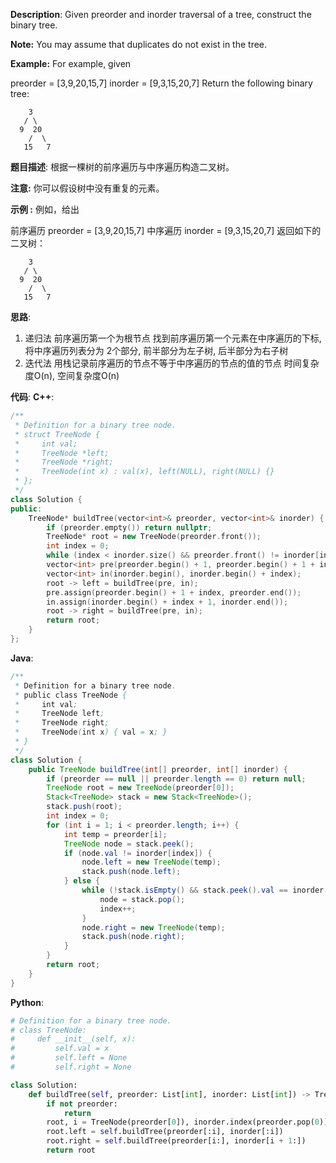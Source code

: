 __Description__:
Given preorder and inorder traversal of a tree, construct the binary tree.

__Note:__
You may assume that duplicates do not exist in the tree.

__Example:__
For example, given

preorder = [3,9,20,15,7]
inorder = [9,3,15,20,7]
Return the following binary tree:
```
    3
   / \
  9  20
    /  \
   15   7
```

__题目描述__:
根据一棵树的前序遍历与中序遍历构造二叉树。

__注意:__
你可以假设树中没有重复的元素。

__示例 :__
例如，给出

前序遍历 preorder = [3,9,20,15,7]
中序遍历 inorder = [9,3,15,20,7]
返回如下的二叉树：
```
    3
   / \
  9  20
    /  \
   15   7
```

__思路__:
1. 递归法
前序遍历第一个为根节点
找到前序遍历第一个元素在中序遍历的下标, 将中序遍历列表分为 2个部分, 前半部分为左子树, 后半部分为右子树
2. 迭代法
用栈记录前序遍历的节点不等于中序遍历的节点的值的节点
时间复杂度O(n), 空间复杂度O(n)

__代码__:
__C++__:
```C++
/**
 * Definition for a binary tree node.
 * struct TreeNode {
 *     int val;
 *     TreeNode *left;
 *     TreeNode *right;
 *     TreeNode(int x) : val(x), left(NULL), right(NULL) {}
 * };
 */
class Solution {
public:
    TreeNode* buildTree(vector<int>& preorder, vector<int>& inorder) {
        if (preorder.empty()) return nullptr;
        TreeNode* root = new TreeNode(preorder.front());
        int index = 0;
        while (index < inorder.size() && preorder.front() != inorder[index]) ++index;
        vector<int> pre(preorder.begin() + 1, preorder.begin() + 1 + index);
        vector<int> in(inorder.begin(), inorder.begin() + index);
        root -> left = buildTree(pre, in);
        pre.assign(preorder.begin() + 1 + index, preorder.end());
        in.assign(inorder.begin() + index + 1, inorder.end());
        root -> right = buildTree(pre, in);
        return root;
    }
};
```

__Java__:
```Java
/**
 * Definition for a binary tree node.
 * public class TreeNode {
 *     int val;
 *     TreeNode left;
 *     TreeNode right;
 *     TreeNode(int x) { val = x; }
 * }
 */
class Solution {
    public TreeNode buildTree(int[] preorder, int[] inorder) {
        if (preorder == null || preorder.length == 0) return null;
        TreeNode root = new TreeNode(preorder[0]);
        Stack<TreeNode> stack = new Stack<TreeNode>();
        stack.push(root);
        int index = 0;
        for (int i = 1; i < preorder.length; i++) {
            int temp = preorder[i];
            TreeNode node = stack.peek();
            if (node.val != inorder[index]) {
                node.left = new TreeNode(temp);
                stack.push(node.left);
            } else {
                while (!stack.isEmpty() && stack.peek().val == inorder[index]) {
                    node = stack.pop();
                    index++;
                }
                node.right = new TreeNode(temp);
                stack.push(node.right);
            }
        }
        return root;
    }
}
```

__Python__:
```Python
# Definition for a binary tree node.
# class TreeNode:
#     def __init__(self, x):
#         self.val = x
#         self.left = None
#         self.right = None

class Solution:
    def buildTree(self, preorder: List[int], inorder: List[int]) -> TreeNode:
        if not preorder:
            return
        root, i = TreeNode(preorder[0]), inorder.index(preorder.pop(0))
        root.left = self.buildTree(preorder[:i], inorder[:i])
        root.right = self.buildTree(preorder[i:], inorder[i + 1:])
        return root
```